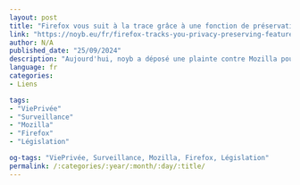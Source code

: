 ```yaml
---
layout: post
title: "Firefox vous suit à la trace grâce à une fonction de préservation de la vie privée"
link: "https://noyb.eu/fr/firefox-tracks-you-privacy-preserving-feature"
author: N/A
published_date: "25/09/2024"
description: "Aujourd'hui, noyb a déposé une plainte contre Mozilla pour avoir discrètement activé une prétendue fonction de confidentialité (appelée Privacy Preserving Attribution) dans son navigateur Firefox. Contrairement à son nom rassurant, cette technologie permet à Firefox de suivre le comportement des utilisateurs sur les sites web. En substance, c'est le navigateur qui contrôle le suivi, et non plus les sites web individuels. Bien qu'il s'agisse d'une amélioration par rapport au suivi des cookies, encore plus invasif, l'entreprise n'a jamais demandé à ses utilisateurs s'ils souhaitaient l'activer. Au lieu de cela, Mozilla a décidé de l'activer par défaut une fois que les utilisateurs ont installé une récente mise à jour logicielle. Cette décision est d'autant plus inquiétante que Mozilla a généralement la réputation d'être une alternative respectueuse de la vie privée, alors que la plupart des autres navigateurs sont basés sur Chromium de Google."
language: fr
categories:
- Liens

tags:
- "ViePrivée"
- "Surveillance"
- "Mozilla"
- "Firefox"
- "Législation"

og-tags: "ViePrivée, Surveillance, Mozilla, Firefox, Législation"
permalink: /:categories/:year/:month/:day/:title/
---
```

